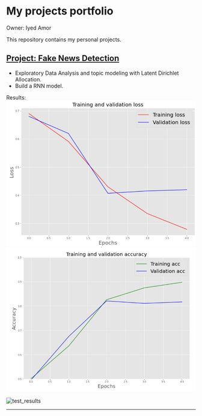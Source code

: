 # My projects portfolio

Owner: Iyed Amor 

This repository contains my personal projects.

## [Project: Fake News Detection](https://github.com/iyed-01/Fake-News-Detection)
* Exploratory Data Analysis and topic modeling with Latent Dirichlet Allocation.
* Build a RNN model.

Results:
![loss](images/loss.png)
![accuracy](images/accuracy.png)

![test_results](images/test.png)

---
